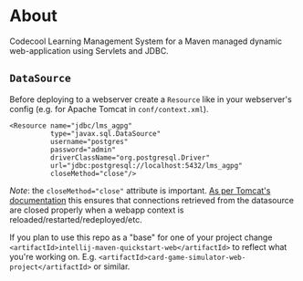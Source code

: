 # About

Codecool Learning Management System for a Maven managed dynamic web-application using Servlets and
JDBC.

## `DataSource`

Before deploying to a webserver create a `Resource` like in your webserver's config (e.g. for Apache Tomcat in `conf/context.xml`).

```
<Resource name="jdbc/lms_agpg"
          type="javax.sql.DataSource"
          username="postgres"
          password="admin"
          driverClassName="org.postgresql.Driver"
          url="jdbc:postgresql://localhost:5432/lms_agpg"
          closeMethod="close"/>
```

*Note*: the `closeMethod="close"` attribute is important. [As per Tomcat's documentation][1] this ensures that connections retrieved from the datasource are closed properly when a webapp context is reloaded/restarted/redeployed/etc.

[1]: https://tomcat.apache.org/tomcat-9.0-doc/config/context.html#Resource_Definitions

If you plan to use this repo as a "base" for one of your project change
`<artifactId>intellij-maven-quickstart-web</artifactId>` to reflect what you're
working on. E.g. `<artifactId>card-game-simulator-web-project</artifactId>` or
similar.
